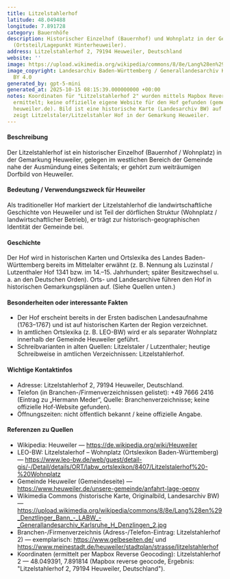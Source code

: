 ```yaml
---
title: Litzelstahlerhof
latitude: 48.049488
longitude: 7.891728
category: Bauernhöfe
description: Historischer Einzelhof (Bauernhof) und Wohnplatz in der Gemarkung Heuweiler
  (Ortsteil/Lagepunkt Hinterheuweiler).
address: Litzelstahlerhof 2, 79194 Heuweiler, Deutschland
website: ''
image: https://upload.wikimedia.org/wikipedia/commons/8/8e/Lang%28en%29_Denztlinger_Bann_-_LABW_-_Generallandesarchiv_Karlsruhe_H_Denzlingen_2.jpg
image_copyright: Landesarchiv Baden-Württemberg / Generallandesarchiv Karlsruhe, CC
  BY 4.0
generated_by: gpt-5-mini
generated_at: 2025-10-15 08:15:39.000000000 +00:00
notes: Koordinaten für "Litzelstahlerhof 2" wurden mittels Mapbox Reverse Geocoding
  ermittelt; keine offizielle eigene Website für den Hof gefunden (gemeindliche Website
  heuweiler.de). Bild ist eine historische Karte (Landesarchiv BW) auf Wikimedia Commons,
  zeigt Litzelstaler/Litzelstahler Hof in der Gemarkung Heuweiler.
---
```

#### Beschreibung

Der Litzelstahlerhof ist ein historischer Einzelhof (Bauernhof / Wohnplatz) in der Gemarkung Heuweiler, gelegen im westlichen Bereich der Gemeinde nahe der Ausmündung eines Seitentals; er gehört zum weiträumigen Dorfbild von Heuweiler.

#### Bedeutung / Verwendungszweck für Heuweiler

Als traditioneller Hof markiert der Litzelstahlerhof die landwirtschaftliche Geschichte von Heuweiler und ist Teil der dörflichen Struktur (Wohnplatz / landwirtschaftlicher Betrieb), er trägt zur historisch-geographischen Identität der Gemeinde bei.

#### Geschichte

Der Hof wird in historischen Karten und Ortslexika des Landes Baden-Württemberg bereits im Mittelalter erwähnt (z. B. Nennung als Luzinstal / Lutzenthaler Hof 1341 bzw. im 14.–15. Jahrhundert; später Besitzwechsel u. a. an den Deutschen Orden). Orts- und Landesarchive führen den Hof in historischen Gemarkungsplänen auf. (Siehe Quellen unten.)

#### Besonderheiten oder interessante Fakten

- Der Hof erscheint bereits in der Ersten badischen Landesaufnahme (1763–1767) und ist auf historischen Karten der Region verzeichnet.
- In amtlichen Ortslexika (z. B. LEO-BW) wird er als separater Wohnplatz innerhalb der Gemeinde Heuweiler geführt.
- Schreibvarianten in alten Quellen: Litzelstaler / Lutzenthaler; heutige Schreibweise in amtlichen Verzeichnissen: Litzelstahlerhof.

#### Wichtige Kontaktinfos

- Adresse: Litzelstahlerhof 2, 79194 Heuweiler, Deutschland.
- Telefon (in Branchen-/Firmenverzeichnissen gelistet): +49 7666 2416 (Eintrag zu „Hermann Meder“, Quelle: Branchenverzeichnisse; keine offizielle Hof-Website gefunden).
- Öffnungszeiten: nicht öffentlich bekannt / keine offizielle Angabe.

#### Referenzen zu Quellen

- Wikipedia: Heuweiler — https://de.wikipedia.org/wiki/Heuweiler
- LEO-BW: Litzelstalerhof – Wohnplatz (Ortslexikon Baden-Württemberg) — https://www.leo-bw.de/web/guest/detail-gis/-/Detail/details/ORT/labw_ortslexikon/8407/Litzelstalerhof%20-%20Wohnplatz
- Gemeinde Heuweiler (Gemeindeseite) — https://www.heuweiler.de/unsere-gemeinde/anfahrt-lage-oepnv
- Wikimedia Commons (historische Karte, Originalbild, Landesarchiv BW) — https://upload.wikimedia.org/wikipedia/commons/8/8e/Lang%28en%29_Denztlinger_Bann_-_LABW_-_Generallandesarchiv_Karlsruhe_H_Denzlingen_2.jpg
- Branchen-/Firmenverzeichnis (Adress-/Telefon-Eintrag: Litzelstahlerhof 2) — exemplarisch: https://www.gelbeseiten.de/ und https://www.meinestadt.de/heuweiler/stadtplan/strasse/litzelstahlerhof
- Koordinaten (ermittelt per Mapbox Reverse Geocoding): Litzelstahlerhof 2 — 48.049391, 7.891814 (Mapbox reverse geocode, Ergebnis: "Litzelstahlerhof 2, 79194 Heuweiler, Deutschland").
